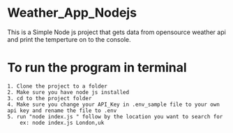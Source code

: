 # Weather_App_Nodejs
This is a Simple Node js project that gets data from opensource weather api and print the temperture on to the console.

# To run the program in terminal
    1. Clone the project to a folder
    2. Make sure you have node js installed
    3. cd to the project folder
    4. Make sure you change your API_Key in .env_sample file to your own api key and rename the file to .env
    5. run "node index.js " follow by the location you want to search for
        ex: node index.js London,uk
